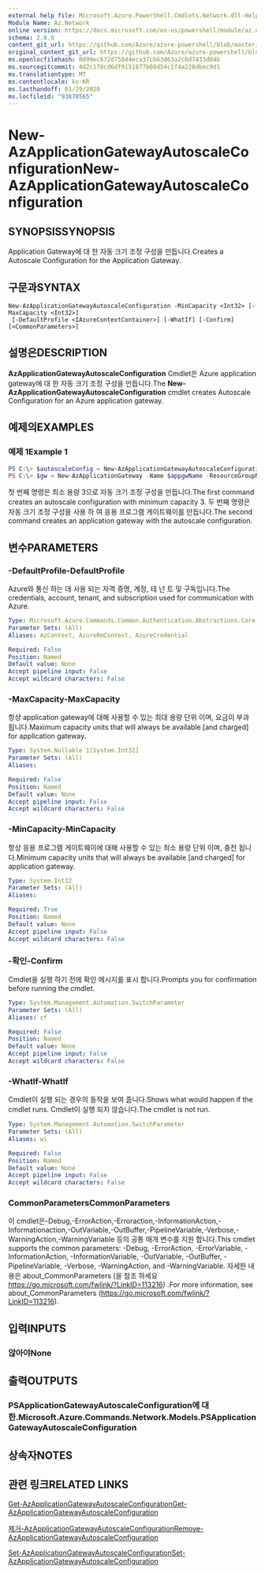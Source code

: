 ```yaml
---
external help file: Microsoft.Azure.PowerShell.Cmdlets.Network.dll-Help.xml
Module Name: Az.Network
online version: https://docs.microsoft.com/en-us/powershell/module/az.network/new-azapplicationgatewayautoscaleconfiguration
schema: 2.0.0
content_git_url: https://github.com/Azure/azure-powershell/blob/master/src/Network/Network/help/New-AzApplicationGatewayAutoscaleConfiguration.md
original_content_git_url: https://github.com/Azure/azure-powershell/blob/master/src/Network/Network/help/New-AzApplicationGatewayAutoscaleConfiguration.md
ms.openlocfilehash: 0d99ec672d75844eca37cb63d63a2c6d7433d04b
ms.sourcegitcommit: 4d2c178cd6df9151877b08d54c1f4a228dbec9d1
ms.translationtype: MT
ms.contentlocale: ko-KR
ms.lasthandoff: 01/29/2020
ms.locfileid: "93870565"
---
```

# <span data-ttu-id="4a994-101">New-AzApplicationGatewayAutoscaleConfiguration</span><span class="sxs-lookup"><span data-stu-id="4a994-101">New-AzApplicationGatewayAutoscaleConfiguration</span></span>

## <span data-ttu-id="4a994-102">SYNOPSIS</span><span class="sxs-lookup"><span data-stu-id="4a994-102">SYNOPSIS</span></span>
<span data-ttu-id="4a994-103">Application Gateway에 대 한 자동 크기 조정 구성을 만듭니다.</span><span class="sxs-lookup"><span data-stu-id="4a994-103">Creates a Autoscale Configuration for the Application Gateway.</span></span>

## <span data-ttu-id="4a994-104">구문과</span><span class="sxs-lookup"><span data-stu-id="4a994-104">SYNTAX</span></span>

```
New-AzApplicationGatewayAutoscaleConfiguration -MinCapacity <Int32> [-MaxCapacity <Int32>]
 [-DefaultProfile <IAzureContextContainer>] [-WhatIf] [-Confirm] [<CommonParameters>]
```

## <span data-ttu-id="4a994-105">설명은</span><span class="sxs-lookup"><span data-stu-id="4a994-105">DESCRIPTION</span></span>
<span data-ttu-id="4a994-106">**AzApplicationGatewayAutoscaleConfiguration** Cmdlet은 Azure application gateway에 대 한 자동 크기 조정 구성을 만듭니다.</span><span class="sxs-lookup"><span data-stu-id="4a994-106">The **New-AzApplicationGatewayAutoscaleConfiguration** cmdlet creates Autoscale Configuration for an Azure application gateway.</span></span>

## <span data-ttu-id="4a994-107">예제의</span><span class="sxs-lookup"><span data-stu-id="4a994-107">EXAMPLES</span></span>

### <span data-ttu-id="4a994-108">예제 1</span><span class="sxs-lookup"><span data-stu-id="4a994-108">Example 1</span></span>
```powershell
PS C:\> $autoscaleConfig = New-AzApplicationGatewayAutoscaleConfiguration -MinCapacity 3
PS C:\> $gw = New-AzApplicationGateway -Name $appgwName -ResourceGroupName $rgname ..  -AutoscaleConfiguration $autoscaleConfig
```

<span data-ttu-id="4a994-109">첫 번째 명령은 최소 용량 3으로 자동 크기 조정 구성을 만듭니다.</span><span class="sxs-lookup"><span data-stu-id="4a994-109">The first command creates an autoscale configuration with minimum capacity 3.</span></span>
<span data-ttu-id="4a994-110">두 번째 명령은 자동 크기 조정 구성을 사용 하 여 응용 프로그램 게이트웨이를 만듭니다.</span><span class="sxs-lookup"><span data-stu-id="4a994-110">The second command creates an application gateway with the autoscale configuration.</span></span>

## <span data-ttu-id="4a994-111">변수</span><span class="sxs-lookup"><span data-stu-id="4a994-111">PARAMETERS</span></span>

### <span data-ttu-id="4a994-112">-DefaultProfile</span><span class="sxs-lookup"><span data-stu-id="4a994-112">-DefaultProfile</span></span>
<span data-ttu-id="4a994-113">Azure와 통신 하는 데 사용 되는 자격 증명, 계정, 테 넌 트 및 구독입니다.</span><span class="sxs-lookup"><span data-stu-id="4a994-113">The credentials, account, tenant, and subscription used for communication with Azure.</span></span>

```yaml
Type: Microsoft.Azure.Commands.Common.Authentication.Abstractions.Core.IAzureContextContainer
Parameter Sets: (All)
Aliases: AzContext, AzureRmContext, AzureCredential

Required: False
Position: Named
Default value: None
Accept pipeline input: False
Accept wildcard characters: False
```

### <span data-ttu-id="4a994-114">-MaxCapacity</span><span class="sxs-lookup"><span data-stu-id="4a994-114">-MaxCapacity</span></span>
<span data-ttu-id="4a994-115">항상 application gateway에 대해 사용할 수 있는 최대 용량 단위 이며, 요금이 부과 됩니다.</span><span class="sxs-lookup"><span data-stu-id="4a994-115">Maximum capacity units that will always be available [and charged] for application gateway.</span></span>

```yaml
Type: System.Nullable`1[System.Int32]
Parameter Sets: (All)
Aliases:

Required: False
Position: Named
Default value: None
Accept pipeline input: False
Accept wildcard characters: False
```

### <span data-ttu-id="4a994-116">-MinCapacity</span><span class="sxs-lookup"><span data-stu-id="4a994-116">-MinCapacity</span></span>
<span data-ttu-id="4a994-117">항상 응용 프로그램 게이트웨이에 대해 사용할 수 있는 최소 용량 단위 이며, 충전 됩니다.</span><span class="sxs-lookup"><span data-stu-id="4a994-117">Minimum capacity units that will always be available [and charged] for application gateway.</span></span> 

```yaml
Type: System.Int32
Parameter Sets: (All)
Aliases:

Required: True
Position: Named
Default value: None
Accept pipeline input: False
Accept wildcard characters: False
```

### <span data-ttu-id="4a994-118">-확인</span><span class="sxs-lookup"><span data-stu-id="4a994-118">-Confirm</span></span>
<span data-ttu-id="4a994-119">Cmdlet을 실행 하기 전에 확인 메시지를 표시 합니다.</span><span class="sxs-lookup"><span data-stu-id="4a994-119">Prompts you for confirmation before running the cmdlet.</span></span>

```yaml
Type: System.Management.Automation.SwitchParameter
Parameter Sets: (All)
Aliases: cf

Required: False
Position: Named
Default value: None
Accept pipeline input: False
Accept wildcard characters: False
```

### <span data-ttu-id="4a994-120">-WhatIf</span><span class="sxs-lookup"><span data-stu-id="4a994-120">-WhatIf</span></span>
<span data-ttu-id="4a994-121">Cmdlet이 실행 되는 경우의 동작을 보여 줍니다.</span><span class="sxs-lookup"><span data-stu-id="4a994-121">Shows what would happen if the cmdlet runs.</span></span>
<span data-ttu-id="4a994-122">Cmdlet이 실행 되지 않습니다.</span><span class="sxs-lookup"><span data-stu-id="4a994-122">The cmdlet is not run.</span></span>

```yaml
Type: System.Management.Automation.SwitchParameter
Parameter Sets: (All)
Aliases: wi

Required: False
Position: Named
Default value: None
Accept pipeline input: False
Accept wildcard characters: False
```

### <span data-ttu-id="4a994-123">CommonParameters</span><span class="sxs-lookup"><span data-stu-id="4a994-123">CommonParameters</span></span>
<span data-ttu-id="4a994-124">이 cmdlet은-Debug,-ErrorAction,-Erroraction,-InformationAction,-Informationaction,-OutVariable,-OutBuffer,-PipelineVariable,-Verbose,-WarningAction,-WarningVariable 등의 공통 매개 변수를 지원 합니다.</span><span class="sxs-lookup"><span data-stu-id="4a994-124">This cmdlet supports the common parameters: -Debug, -ErrorAction, -ErrorVariable, -InformationAction, -InformationVariable, -OutVariable, -OutBuffer, -PipelineVariable, -Verbose, -WarningAction, and -WarningVariable.</span></span> <span data-ttu-id="4a994-125">자세한 내용은 about_CommonParameters (을 참조 하세요 https://go.microsoft.com/fwlink/?LinkID=113216) .</span><span class="sxs-lookup"><span data-stu-id="4a994-125">For more information, see about_CommonParameters (https://go.microsoft.com/fwlink/?LinkID=113216).</span></span>

## <span data-ttu-id="4a994-126">입력</span><span class="sxs-lookup"><span data-stu-id="4a994-126">INPUTS</span></span>

### <span data-ttu-id="4a994-127">않아야</span><span class="sxs-lookup"><span data-stu-id="4a994-127">None</span></span>

## <span data-ttu-id="4a994-128">출력</span><span class="sxs-lookup"><span data-stu-id="4a994-128">OUTPUTS</span></span>

### <span data-ttu-id="4a994-129">PSApplicationGatewayAutoscaleConfiguration에 대 한.</span><span class="sxs-lookup"><span data-stu-id="4a994-129">Microsoft.Azure.Commands.Network.Models.PSApplicationGatewayAutoscaleConfiguration</span></span>

## <span data-ttu-id="4a994-130">상속자</span><span class="sxs-lookup"><span data-stu-id="4a994-130">NOTES</span></span>

## <span data-ttu-id="4a994-131">관련 링크</span><span class="sxs-lookup"><span data-stu-id="4a994-131">RELATED LINKS</span></span>

[<span data-ttu-id="4a994-132">Get-AzApplicationGatewayAutoscaleConfiguration</span><span class="sxs-lookup"><span data-stu-id="4a994-132">Get-AzApplicationGatewayAutoscaleConfiguration</span></span>](./Get-AzApplicationGatewayAutoscaleConfiguration.md)

[<span data-ttu-id="4a994-133">제거-AzApplicationGatewayAutoscaleConfiguration</span><span class="sxs-lookup"><span data-stu-id="4a994-133">Remove-AzApplicationGatewayAutoscaleConfiguration</span></span>](./Remove-AzApplicationGatewayAutoscaleConfiguration.md)

[<span data-ttu-id="4a994-134">Set-AzApplicationGatewayAutoscaleConfiguration</span><span class="sxs-lookup"><span data-stu-id="4a994-134">Set-AzApplicationGatewayAutoscaleConfiguration</span></span>](./Set-AzApplicationGatewayAutoscaleConfiguration.md)
